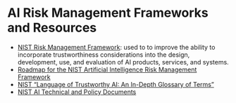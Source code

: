 # AI Risk Management Frameworks and Resources

- [NIST Risk Management Framework](https://www.nist.gov/itl/ai-risk-management-framework): used to to improve the ability to incorporate trustworthiness considerations into the design, development, use, and evaluation of AI products, services, and systems.
- [Roadmap for the NIST Artificial Intelligence Risk Management Framework](https://www.nist.gov/itl/ai-risk-management-framework/roadmap-nist-artificial-intelligence-risk-management-framework-ai)
- [NIST “Language of Trustworthy AI: An In-Depth Glossary of Terms” ](https://airc.nist.gov/AI_RMF_Knowledge_Base/Glossary)
- [NIST AI Technical and Policy Documents](https://airc.nist.gov/AI_RMF_Knowledge_Base/Technical_And_Policy_Documents)
